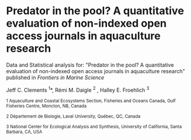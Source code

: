 # Predator in the pool? A quantitative evaluation of non-indexed open access journals in aquaculture research

Data and Statistical analysis for: "Predator in the pool? A quantitative evaluation of non-indexed open access journals in aquaculture research" published in *Frontiers in Marine Science*

Jeff C. Clements <sup>1</sup>*, Rémi M. Daigle <sup>2</sup> , Halley E. Froehlich <sup>3</sup>



<sup>1 Aquaculture and Coastal Ecosystems Section, Fisheries and Oceans Canada, Gulf Fisheries Centre, Moncton, NB, Canada</sup>

<sup>2 Département de Biologie, Laval University, Québec, QC, Canada</sup>

<sup>3 National Center for Ecological Analysis and Synthesis, University of California, Santa Barbara, CA, USA</sup>
